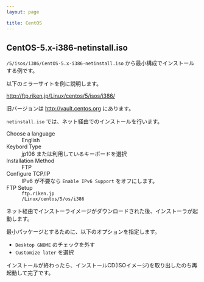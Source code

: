 ```yaml
---
layout: page

title: CentOS
---
```


## CentOS-5.x-i386-netinstall.iso

`/5/isos/i386/CentOS-5.x-i386-netinstall.iso` から最小構成でインストールする例です。

以下のミラーサイトを例に説明します。

<http://ftp.riken.jp/Linux/centos/5/isos/i386/>

旧バージョンは <http://vault.centos.org> にあります。

`netinstall.iso` では、ネット経由でのインストールを行います。

<dl>
<dt>Choose a language</dt>
<dd>English</dd>
<dt>Keybord Type</dt>
<dd>jp106 または利用しているキーボードを選択</dd>
<dt>Installation Method</dt>
<dd>FTP</dd>
<dt>Configure TCP/IP</dt>
<dd>IPv6 が不要なら <code>Enable IPv6 Support</code> をオフにします。</dd>
<dt>FTP Setup</dt>
<dd><code>ftp.riken.jp</code></dd>
<dd><code>/Linux/centos/5/os/i386</code></dd>
</dl>

ネット経由でインストーライメージがダウンロードされた後、インストーラが起動します。

最小パッケージとするために、以下のオプションを指定します。

* `Desktop GNOME` のチェックを外す
* `Customize later` を選択

インストールが終わったら、インストールCD(ISOイメージ)を取り出したのち再起動して完了です。

